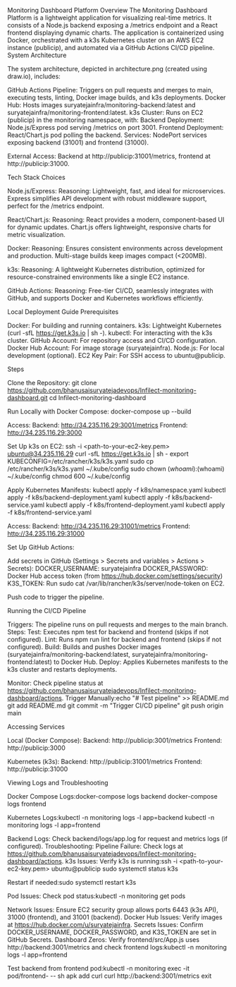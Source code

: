 Monitoring Dashboard Platform
Overview
The Monitoring Dashboard Platform is a lightweight application for visualizing real-time metrics. It consists of a Node.js backend exposing a /metrics endpoint and a React frontend displaying dynamic charts. The application is containerized using Docker, orchestrated with a k3s Kubernetes cluster on an AWS EC2 instance (publicip), and automated via a GitHub Actions CI/CD pipeline.
System Architecture

The system architecture, depicted in architecture.png (created using draw.io), includes:

GitHub Actions Pipeline: Triggers on pull requests and merges to main, executing tests, linting, Docker image builds, and k3s deployments.
Docker Hub: Hosts images suryatejainfra/monitoring-backend:latest and suryatejainfra/monitoring-frontend:latest.
k3s Cluster: Runs on EC2 (publicip) in the monitoring namespace, with:
Backend Deployment: Node.js/Express pod serving /metrics on port 3001.
Frontend Deployment: React/Chart.js pod polling the backend.
Services: NodePort services exposing backend (31001) and frontend (31000).


External Access: Backend at http://publicip:31001/metrics, frontend at http://publicip:31000.

Tech Stack Choices

Node.js/Express:
Reasoning: Lightweight, fast, and ideal for microservices. Express simplifies API development with robust middleware support, perfect for the /metrics endpoint.


React/Chart.js:
Reasoning: React provides a modern, component-based UI for dynamic updates. Chart.js offers lightweight, responsive charts for metric visualization.


Docker:
Reasoning: Ensures consistent environments across development and production. Multi-stage builds keep images compact (<200MB).


k3s:
Reasoning: A lightweight Kubernetes distribution, optimized for resource-constrained environments like a single EC2 instance.


GitHub Actions:
Reasoning: Free-tier CI/CD, seamlessly integrates with GitHub, and supports Docker and Kubernetes workflows efficiently.



Local Deployment Guide
Prerequisites

Docker: For building and running containers.
k3s: Lightweight Kubernetes (curl -sfL https://get.k3s.io | sh -).
kubectl: For interacting with the k3s cluster.
GitHub Account: For repository access and CI/CD configuration.
Docker Hub Account: For image storage (suryatejainfra).
Node.js: For local development (optional).
EC2 Key Pair: For SSH access to ubuntu@publicip.

Steps

Clone the Repository:
git clone https://github.com/bhanusaisuryatejadevops/Infilect-monitoring-dashboard.git
cd Infilect-monitoring-dashboard


Run Locally with Docker Compose:
docker-compose up --build


Access:
Backend: http://34.235.116.29:3001/metrics
Frontend: http://34.235.116.29:3000




Set Up k3s on EC2:
ssh -i <path-to-your-ec2-key.pem> ubuntu@34.235.116.29
curl -sfL https://get.k3s.io | sh -
export KUBECONFIG=/etc/rancher/k3s/k3s.yaml
sudo cp /etc/rancher/k3s/k3s.yaml ~/.kube/config
sudo chown $(whoami):$(whoami) ~/.kube/config
chmod 600 ~/.kube/config


Apply Kubernetes Manifests:
kubectl apply -f k8s/namespace.yaml
kubectl apply -f k8s/backend-deployment.yaml
kubectl apply -f k8s/backend-service.yaml
kubectl apply -f k8s/frontend-deployment.yaml
kubectl apply -f k8s/frontend-service.yaml


Access:
Backend: http://34.235.116.29:31001/metrics
Frontend: http://34.235.116.29:31000




Set Up GitHub Actions:

Add secrets in GitHub (Settings > Secrets and variables > Actions > Secrets):
DOCKER_USERNAME: suryatejainfra
DOCKER_PASSWORD: Docker Hub access token (from https://hub.docker.com/settings/security)
K3S_TOKEN: Run sudo cat /var/lib/rancher/k3s/server/node-token on EC2.


Push code to trigger the pipeline.



Running the CI/CD Pipeline

Triggers: The pipeline runs on pull requests and merges to the main branch.
Steps:
Test: Executes npm test for backend and frontend (skips if not configured).
Lint: Runs npm run lint for backend and frontend (skips if not configured).
Build: Builds and pushes Docker images (suryatejainfra/monitoring-backend:latest, suryatejainfra/monitoring-frontend:latest) to Docker Hub.
Deploy: Applies Kubernetes manifests to the k3s cluster and restarts deployments.


Monitor: Check pipeline status at https://github.com/bhanusaisuryatejadevops/Infilect-monitoring-dashboard/actions.
Trigger Manually:echo "# Test pipeline" >> README.md
git add README.md
git commit -m "Trigger CI/CD pipeline"
git push origin main



Accessing Services

Local (Docker Compose):
Backend: http://publicip:3001/metrics
Frontend: http://publicip:3000


Kubernetes (k3s):
Backend: http://publicip:31001/metrics
Frontend: http://publicip:31000



Viewing Logs and Troubleshooting

Docker Compose Logs:docker-compose logs backend
docker-compose logs frontend


Kubernetes Logs:kubectl -n monitoring logs -l app=backend
kubectl -n monitoring logs -l app=frontend


Backend Logs: Check backend/logs/app.log for request and metrics logs (if configured).
Troubleshooting:
Pipeline Failure: Check logs at https://github.com/bhanusaisuryatejadevops/Infilect-monitoring-dashboard/actions.
k3s Issues: Verify k3s is running:ssh -i <path-to-your-ec2-key.pem> ubuntu@publicip
sudo systemctl status k3s

Restart if needed:sudo systemctl restart k3s


Pod Issues: Check pod status:kubectl -n monitoring get pods


Network Issues: Ensure EC2 security group allows ports 6443 (k3s API), 31000 (frontend), and 31001 (backend).
Docker Hub Issues: Verify images at https://hub.docker.com/u/suryatejainfra.
Secrets Issues: Confirm DOCKER_USERNAME, DOCKER_PASSWORD, and K3S_TOKEN are set in GitHub Secrets.
Dashboard Zeros: Verify frontend/src/App.js uses http://backend:3001/metrics and check frontend logs:kubectl -n monitoring logs -l app=frontend

Test backend from frontend pod:kubectl -n monitoring exec -it pod/frontend-<pod-name> -- sh
apk add curl
curl http://backend:3001/metrics
exit

